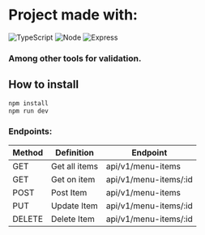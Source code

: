 # Project made with:

<img alt="TypeScript" src="https://img.shields.io/badge/typescript-%23007ACC.svg?style=for-the-badge&logo=typescript&logoColor=white" /> <img alt="Node" src="https://img.shields.io/badge/Node.js-43853D?style=for-the-badge&logo=node-dot-js&logoColor=white" /> <img alt="Express" src="https://img.shields.io/badge/express.js-%43853D.svg?style=for-the-badge&logo=express&logoColor=white" />

### Among other tools for validation.

##  How to install
```sh
npm install
npm run dev
```
### Endpoints:

| Method | Definition | Endpoint |
| ------ | ------ | ------ |
| GET    | Get all items       | api/v1/menu-items     |
| GET    | Get on item         | api/v1/menu-items/:id |
| POST   | Post Item           | api/v1/menu-items     |
| PUT    | Update Item         | api/v1/menu-items/:id |
| DELETE | Delete Item         | api/v1/menu-items/:id |
